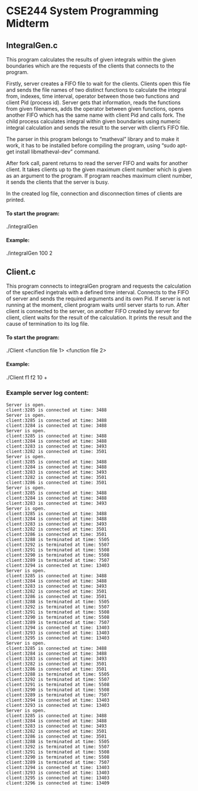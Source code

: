 # CSE244 System Programming Midterm



## IntegralGen.c

This program calculates the results of given integrals within the given boundaries which are the requests of the clients that connects to the program.

Firstly, server creates a FIFO file to wait for the clients. Clients open this file and sends the file names of two distinct functions to calculate the integral from, indexes, time interval, operator between those two functions and client Pid (process id). Server gets that information, reads the functions from given filenames, adds the operator between given functions, opens another FIFO which has the same name with client Pid and calls fork. The child process calculates integral within given boundaries using numeric integral calculation and sends the result to the server with client’s FIFO file. 

The parser in this program belongs to “matheval” library and to make it work, it has to be installed before compiling the program, using “sudo apt-get install libmatheval-dev” command.

After fork call, parent returns to read the server FIFO and waits for another client. It takes clients up to the given maximum client number which is given as an argument to the program. If program reaches maximum client number, it sends the clients that the server is busy.

In the created log file, connection and disconnection times of clients are printed.

#### To start the program:
./integralGen <resolution> <max client number>

#### Example:
./integralGen 100 2

## Client.c

This program connects to integralGen program and requests the calculation of the specified ingetrals with a defined time interval. Connects to the FIFO of server and sends the required arguments and its own Pid. If server is not running at the moment, client program waits until server starts to run. After client is connected to the server, on another FIFO created by server for client, client waits for the result of the calculation. It prints the result and the cause of termination to its log file.

#### To start the program:
./Client <function file 1> <function file 2> <time interval seconds> <operator>

#### Example:
./Client f1 f2 10 +




### Example server log content:
```
Server is open.
client:3285 is connected at time: 3488
Server is open.
client:3285 is connected at time: 3488
client:3284 is connected at time: 3488
Server is open.
client:3285 is connected at time: 3488
client:3284 is connected at time: 3488
client:3283 is connected at time: 3493
client:3282 is connected at time: 3501
Server is open.
client:3285 is connected at time: 3488
client:3284 is connected at time: 3488
client:3283 is connected at time: 3493
client:3282 is connected at time: 3501
client:3286 is connected at time: 3501
Server is open.
client:3285 is connected at time: 3488
client:3284 is connected at time: 3488
client:3283 is connected at time: 3493
Server is open.
client:3285 is connected at time: 3488
client:3284 is connected at time: 3488
client:3283 is connected at time: 3493
client:3282 is connected at time: 3501
client:3286 is connected at time: 3501
client:3288 is terminated at time: 5505
client:3292 is terminated at time: 5507
client:3291 is terminated at time: 5508
client:3290 is terminated at time: 5508
client:3289 is terminated at time: 7507
client:3294 is connected at time: 13403
Server is open.
client:3285 is connected at time: 3488
client:3284 is connected at time: 3488
client:3283 is connected at time: 3493
client:3282 is connected at time: 3501
client:3286 is connected at time: 3501
client:3288 is terminated at time: 5505
client:3292 is terminated at time: 5507
client:3291 is terminated at time: 5508
client:3290 is terminated at time: 5508
client:3289 is terminated at time: 7507
client:3294 is connected at time: 13403
client:3293 is connected at time: 13403
client:3295 is connected at time: 13403
Server is open.
client:3285 is connected at time: 3488
client:3284 is connected at time: 3488
client:3283 is connected at time: 3493
client:3282 is connected at time: 3501
client:3286 is connected at time: 3501
client:3288 is terminated at time: 5505
client:3292 is terminated at time: 5507
client:3291 is terminated at time: 5508
client:3290 is terminated at time: 5508
client:3289 is terminated at time: 7507
client:3294 is connected at time: 13403
client:3293 is connected at time: 13403
Server is open.
client:3285 is connected at time: 3488
client:3284 is connected at time: 3488
client:3283 is connected at time: 3493
client:3282 is connected at time: 3501
client:3286 is connected at time: 3501
client:3288 is terminated at time: 5505
client:3292 is terminated at time: 5507
client:3291 is terminated at time: 5508
client:3290 is terminated at time: 5508
client:3289 is terminated at time: 7507
client:3294 is connected at time: 13403
client:3293 is connected at time: 13403
client:3295 is connected at time: 13403
client:3296 is connected at time: 13409
```
